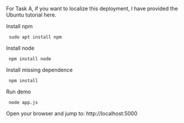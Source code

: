 For Task A, if you want to localize this deployment, I have provided the Ubuntu tutorial here.

 Install npm
 
~~~
 sudo apt install npm
~~~

 Install node
 
~~~
 npm install node
~~~

 Install missing dependence

~~~
 npm install
~~~

 Run demo

~~~
 node app.js
~~~

 Open your browser and jump to: http://localhost:5000
